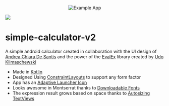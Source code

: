 <p align="center">
  <img src="https://raw.githubusercontent.com/zurche/simple-calculator-v2/master/img/playstore/feature_graphic.png" alt="Example App"/>
</p>

[![](https://owncloud.org/wp-content/themes/owncloudorgnew/assets/img/clients/buttons/googleplay.png)](https://play.google.com/store/apps/details?id=zurche.simplecalculator.app)

# simple-calculator-v2
A simple android calculator created in collaboration with the UI design of [Andrea Chiara De Santis](https://www.behance.net/andydesa) and the power of the [EvalEx](https://github.com/uklimaschewski/EvalEx) library created by [Udo Klimaschewski](https://github.com/uklimaschewski)

* Made in [Kotlin](https://kotlinlang.org/)
* Designed Using [ConstraintLayouts](https://developer.android.com/training/constraint-layout/) to support any form factor
* App has an [Adaptive Launcher Icon](https://developer.android.com/guide/practices/ui_guidelines/icon_design_adaptive)
* Looks awesome in Montserrat thanks to [Downloadable Fonts](https://developer.android.com/guide/topics/ui/look-and-feel/downloadable-fonts)
* The expression result grows based on space thanks to [Autosizing TextViews](https://developer.android.com/guide/topics/ui/look-and-feel/autosizing-textview)

